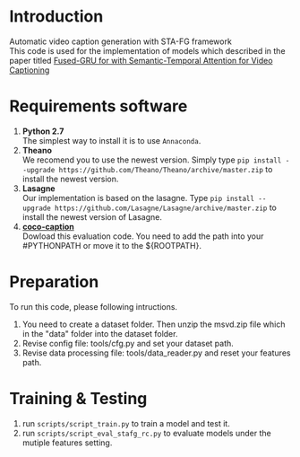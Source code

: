 # Introduction
Automatic video caption generation with STA-FG framework<br>
This code is used for the implementation of models which described in the paper titled [Fused-GRU for with Semantic-Temporal Attention for Video Captioning]()
# Requirements software
1. **Python 2.7**<br>The simplest way to install it is to use `Annaconda`.<br>
2. **Theano** <br> We recomend you to use the newest version. Simply type 
`pip install --upgrade https://github.com/Theano/Theano/archive/master.zip` to install the newest version.<br>
3. **Lasagne** <br> Our implementation is based on the lasagne. Type `pip install --upgrade https://github.com/Lasagne/Lasagne/archive/master.zip` to install the newest version of Lasagne.
4. **[coco-caption](https://github.com/tylin/coco-caption)**<br> Dowload this evaluation code. You need to add the path into your #PYTHONPATH or move it to the ${ROOTPATH}. 

# Preparation
To run this code, please following intructions.<br>
1. You need to create a dataset folder. Then unzip the msvd.zip file which in the "data" folder into the dataset folder.<br>
2. Revise config file: tools/cfg.py and set your dataset path. 
3. Revise data processing file: tools/data_reader.py and reset your features path. 
# Training & Testing
1. run `scripts/script_train.py` to train a model and test it.
2. run `scripts/script_eval_stafg_rc.py` to evaluate models under the mutiple features setting.
